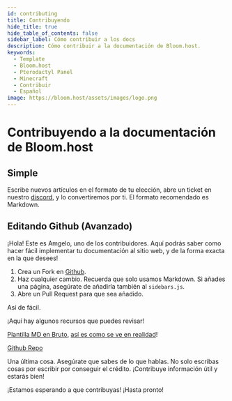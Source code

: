 ```yaml
---
id: contributing
title: Contribuyendo
hide_title: true
hide_table_of_contents: false
sidebar_label: Cómo contribuir a los docs
description: Cómo contribuir a la documentación de Bloom.host.
keywords:
  - Template
  - Bloom.host
  - Pterodactyl Panel
  - Minecraft
  - Contribuir
  - Español
image: https://bloom.host/assets/images/logo.png
---
```

# Contribuyendo a la documentación de Bloom.host

## Simple
Escribe nuevos artículos en el formato de tu elección, abre un ticket en nuestro [discord](https://discord.com/invite/2QxW8QY), y lo convertiremos por ti. El formato recomendado es Markdown.

## Editando Github (Avanzado)
¡Hola! Este es Amgelo, uno de los contribuidores. Aquí podrás saber como hacer fácil implementar tu documentación al sitio web, y de la forma exacta en la que desees!

1. Crea un Fork en [Github](https://github.com/Billy-Bloom/BloomDocs).
2. Haz cualquier cambio. Recuerda que solo usamos Markdown. Si añades una página, asegúrate de añadirla también al `sidebars.js`. 
3. Abre un Pull Request para que sea añadido. 

Así de fácil.

¡Aquí hay algunos recursos que puedes revisar!

[Plantilla MD en Bruto](https://raw.githubusercontent.com/Billy-Bloom/BloomDocs/master/docs/template.md),  [así es como se ve en realidad](https://docs.bloom.host/template/)! 

[Github Repo](https://github.com/billy-bloom/bloomdocs)

Una última cosa. Asegúrate que sabes de lo que hablas. No solo escribas cosas por escribir por conseguir el crédito. ¡Contribuye información útil y estarás bien!

¡Estamos esperando a que contribuyas! ¡Hasta pronto!